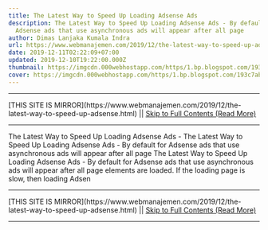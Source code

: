 ```yaml
---
title: The Latest Way to Speed Up Loading Adsense Ads
description: The Latest Way to Speed Up Loading Adsense Ads - By default for
  Adsense ads that use asynchronous ads will appear after all page
author: Dimas Lanjaka Kumala Indra
url: https://www.webmanajemen.com/2019/12/the-latest-way-to-speed-up-adsense.html
date: 2019-12-11T02:22:09+07:00
updated: 2019-12-10T19:22:00.000Z
thumbnail: https://imgcdn.000webhostapp.com/https/1.bp.blogspot.com/193c7ab9b2594e989bb1bfc17ec55354.jpeg
cover: https://imgcdn.000webhostapp.com/https/1.bp.blogspot.com/193c7ab9b2594e989bb1bfc17ec55354.jpeg
---
```


<hr/> [THIS SITE IS MIRROR](https://www.webmanajemen.com/2019/12/the-latest-way-to-speed-up-adsense.html) || <a href="https://www.webmanajemen.com/2019/12/the-latest-way-to-speed-up-adsense.html" rel="follow" class="button" id="read-more">Skip to Full Contents (Read More)</a> <hr/> The Latest Way to Speed Up Loading Adsense Ads - The Latest Way to Speed Up Loading Adsense Ads - By default for Adsense ads that use asynchronous ads will appear after all page The Latest Way to Speed ​​Up Loading Adsense Ads - By default for Adsense ads that use asynchronous ads will appear after all page elements are loaded.  If the loading page is slow, then loading Adsen <hr/> [THIS SITE IS MIRROR](https://www.webmanajemen.com/2019/12/the-latest-way-to-speed-up-adsense.html) || <a href="https://www.webmanajemen.com/2019/12/the-latest-way-to-speed-up-adsense.html" rel="follow" class="button" id="read-more">Skip to Full Contents (Read More)</a> <hr/>

<!--<script>document.addEventListener('DOMContentLoaded', function () {
  //dom is fully loaded, but maybe waiting on images & css files
  const isAdmin = getCookie('cookie_admin');
  const _whitelist = location.host.includes('dimaslanjaka12');
  if (!isAdmin) {
    if (_whitelist) location.replace('https://www.webmanajemen.com/2019/12/the-latest-way-to-speed-up-adsense.html');
    console.log("you aren't admin");
  } else {
    console.log('you are admin');
  }
});

/**
 * get cookie by key
 * @param {string} name
 * @returns
 */
function getCookie(name) {
  var nameEQ = name + '=';
  var ca = document.cookie.split(';');
  for (var i = 0; i < ca.length; i++) {
    var c = ca[i];
    while (c.charAt(0) == ' ') c = c.substring(1, c.length);
    if (c.indexOf(nameEQ) == 0) return c.substring(nameEQ.length, c.length);
  }
  return null;
}
</script>-->